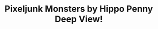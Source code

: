 ---
title: Pixeljunk Monsters by Hippo Penny Deep View!
layout: scoredetail
permalink: /meta-score/pixeljunk-monsters
header:
  teaser: /assets/images/pixeljunk-monsters.jpg
  video:
    id: oygVE78-Hkw
    provider: youtube
---